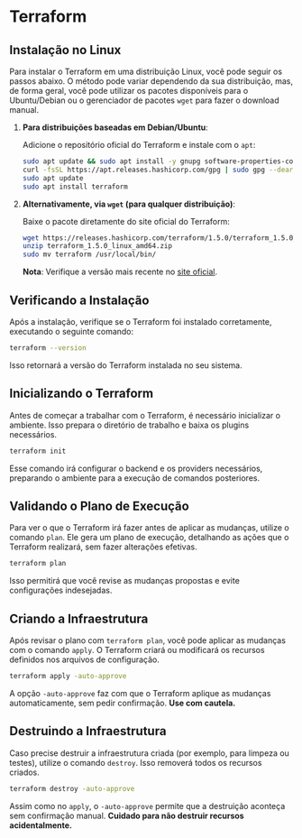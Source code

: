 # Terraform

## Instalação no Linux

Para instalar o Terraform em uma distribuição Linux, você pode seguir os passos abaixo. O método pode variar dependendo da sua distribuição, mas, de forma geral, você pode utilizar os pacotes disponíveis para o Ubuntu/Debian ou o gerenciador de pacotes `wget` para fazer o download manual.

1. **Para distribuições baseadas em Debian/Ubuntu**:
   
   Adicione o repositório oficial do Terraform e instale com o `apt`:

   ```bash
   sudo apt update && sudo apt install -y gnupg software-properties-common
   curl -fsSL https://apt.releases.hashicorp.com/gpg | sudo gpg --dearmor > /usr/share/keyrings/hashicorp-archive-keyring.gpg
   sudo apt update
   sudo apt install terraform
   ```

2. **Alternativamente, via `wget` (para qualquer distribuição)**:

   Baixe o pacote diretamente do site oficial do Terraform:

   ```bash
   wget https://releases.hashicorp.com/terraform/1.5.0/terraform_1.5.0_linux_amd64.zip
   unzip terraform_1.5.0_linux_amd64.zip
   sudo mv terraform /usr/local/bin/
   ```

   **Nota**: Verifique a versão mais recente no [site oficial](https://www.terraform.io/downloads.html).

## Verificando a Instalação

Após a instalação, verifique se o Terraform foi instalado corretamente, executando o seguinte comando:

```bash
terraform --version
```

Isso retornará a versão do Terraform instalada no seu sistema.

## Inicializando o Terraform

Antes de começar a trabalhar com o Terraform, é necessário inicializar o ambiente. Isso prepara o diretório de trabalho e baixa os plugins necessários.

```bash
terraform init
```

Esse comando irá configurar o backend e os providers necessários, preparando o ambiente para a execução de comandos posteriores.

## Validando o Plano de Execução

Para ver o que o Terraform irá fazer antes de aplicar as mudanças, utilize o comando `plan`. Ele gera um plano de execução, detalhando as ações que o Terraform realizará, sem fazer alterações efetivas.

```bash
terraform plan
```

Isso permitirá que você revise as mudanças propostas e evite configurações indesejadas.

## Criando a Infraestrutura

Após revisar o plano com `terraform plan`, você pode aplicar as mudanças com o comando `apply`. O Terraform criará ou modificará os recursos definidos nos arquivos de configuração.

```bash
terraform apply -auto-approve
```

A opção `-auto-approve` faz com que o Terraform aplique as mudanças automaticamente, sem pedir confirmação. **Use com cautela.**

## Destruindo a Infraestrutura

Caso precise destruir a infraestrutura criada (por exemplo, para limpeza ou testes), utilize o comando `destroy`. Isso removerá todos os recursos criados.

```bash
terraform destroy -auto-approve
```

Assim como no `apply`, o `-auto-approve` permite que a destruição aconteça sem confirmação manual. **Cuidado para não destruir recursos acidentalmente.**

